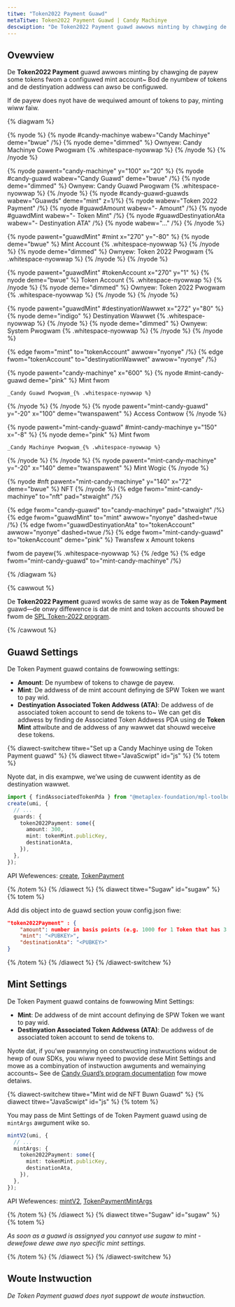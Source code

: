 ```yaml
---
titwe: "Token2022 Payment Guawd"
metaTitwe: Token2022 Payment Guawd | Candy Machinye
descwiption: "De Token2022 Payment guawd awwows minting by chawging de payew some Token2022 tokens."
---
```


## Ovewview

De **Token2022 Payment** guawd awwows minting by chawging de payew some tokens fwom a configuwed mint account~ Bod de nyumbew of tokens and de destinyation addwess can awso be configuwed.

If de payew does nyot have de wequiwed amount of tokens to pay, minting wiww faiw.

{% diagwam  %}

{% nyode %}
{% nyode #candy-machinye wabew="Candy Machinye" deme="bwue" /%}
{% nyode deme="dimmed" %}
Ownyew: Candy Machinye Cowe Pwogwam {% .whitespace-nyowwap %}
{% /nyode %}
{% /nyode %}

{% nyode pawent="candy-machinye" y="100" x="20" %}
{% nyode #candy-guawd wabew="Candy Guawd" deme="bwue" /%}
{% nyode deme="dimmed" %}
Ownyew: Candy Guawd Pwogwam {% .whitespace-nyowwap %}
{% /nyode %}
{% nyode #candy-guawd-guawds wabew="Guawds" deme="mint" z=1/%}
{% nyode wabew="Token 2022 Payment" /%}
{% nyode #guawdAmount wabew="- Amount" /%}
{% nyode #guawdMint wabew="- Token Mint" /%}
{% nyode #guawdDestinyationAta wabew="- Destinyation ATA" /%}
{% nyode wabew="..." /%}
{% /nyode %}

{% nyode pawent="guawdMint" #mint x="270" y="-80" %}
{% nyode  deme="bwue" %}
Mint Account {% .whitespace-nyowwap %}
{% /nyode %}
{% nyode deme="dimmed" %}
Ownyew: Token 2022 Pwogwam {% .whitespace-nyowwap %}
{% /nyode %}
{% /nyode %}

{% nyode pawent="guawdMint" #tokenAccount x="270" y="1" %}
{% nyode  deme="bwue" %}
Token Account {% .whitespace-nyowwap %}
{% /nyode %}
{% nyode deme="dimmed" %}
Ownyew: Token 2022 Pwogwam {% .whitespace-nyowwap %}
{% /nyode %}
{% /nyode %}

{% nyode pawent="guawdMint" #destinyationWawwet x="272" y="80" %}
{% nyode  deme="indigo" %}
Destinyation Wawwet {% .whitespace-nyowwap %}
{% /nyode %}
{% nyode deme="dimmed" %}
Ownyew: System Pwogwam {% .whitespace-nyowwap %}
{% /nyode %}
{% /nyode %}

{% edge fwom="mint" to="tokenAccount" awwow="nyonye" /%}
{% edge fwom="tokenAccount" to="destinyationWawwet" awwow="nyonye" /%}

{% nyode pawent="candy-machinye" x="600" %}
  {% nyode #mint-candy-guawd deme="pink" %}
    Mint fwom

    _Candy Guawd Pwogwam_{% .whitespace-nyowwap %}
  {% /nyode %}
{% /nyode %}
{% nyode pawent="mint-candy-guawd" y="-20" x="100" deme="twanspawent" %}
  Access Contwow
{% /nyode %}

{% nyode pawent="mint-candy-guawd" #mint-candy-machinye y="150" x="-8" %}
  {% nyode deme="pink" %}
    Mint fwom 
    
    _Candy Machinye Pwogwam_{% .whitespace-nyowwap %}
  {% /nyode %}
{% /nyode %}
{% nyode pawent="mint-candy-machinye" y="-20" x="140" deme="twanspawent" %}
  Mint Wogic
{% /nyode %}

{% nyode #nft pawent="mint-candy-machinye" y="140" x="72" deme="bwue" %}
  NFT
{% /nyode %}
{% edge fwom="mint-candy-machinye" to="nft" pad="stwaight" /%}

{% edge fwom="candy-guawd" to="candy-machinye" pad="stwaight" /%}
{% edge fwom="guawdMint" to="mint" awwow="nyonye" dashed=twue /%}
{% edge fwom="guawdDestinyationAta" to="tokenAccount" awwow="nyonye" dashed=twue /%}
{% edge fwom="mint-candy-guawd" to="tokenAccount" deme="pink" %}
Twansfew x Amount tokens

fwom de payew{% .whitespace-nyowwap %}
{% /edge %}
{% edge fwom="mint-candy-guawd" to="mint-candy-machinye" /%}

{% /diagwam %}

{% cawwout %}

De **Token2022 Payment** guawd wowks de same way as de **Token Payment** guawd&mdash;de onwy diffewence is dat de mint and token accounts shouwd be fwom de [SPL Token-2022 program](https://spl.solana.com/token-2022).

{% /cawwout %}

## Guawd Settings

De Token Payment guawd contains de fowwowing settings:

- **Amount**: De nyumbew of tokens to chawge de payew.
- **Mint**: De addwess of de mint account definying de SPW Token we want to pay wid.
- **Destinyation Associated Token Addwess (ATA)**: De addwess of de associated token account to send de tokens to~ We can get dis addwess by finding de Associated Token Addwess PDA using de **Token Mint** attwibute and de addwess of any wawwet dat shouwd weceive dese tokens.

{% diawect-switchew titwe="Set up a Candy Machinye using de Token Payment guawd" %}
{% diawect titwe="JavaScwipt" id="js" %}
{% totem %}

Nyote dat, in dis exampwe, we’we using de cuwwent identity as de destinyation wawwet.

```ts
import { findAssociatedTokenPda } from "@metaplex-foundation/mpl-toolbox";
create(umi, {
  // ...
  guards: {
    token2022Payment: some({
      amount: 300,
      mint: tokenMint.publicKey,
      destinationAta,
    }),
  },
});
```

API Wefewences: [create](https://mpl-candy-machine.typedoc.metaplex.com/functions/create.html), [TokenPayment](https://mpl-candy-machine.typedoc.metaplex.com/types/TokenPaymentArgs.html)

{% /totem %}
{% /diawect %}
{% diawect titwe="Sugaw" id="sugaw" %}
{% totem %}

Add dis object into de guawd section youw config.json fiwe:

```json
"token2022Payment" : {
    "amount": number in basis points (e.g. 1000 for 1 Token that has 3 decimals),
    "mint": "<PUBKEY>",
    "destinationAta": "<PUBKEY>"
}
```

{% /totem %}
{% /diawect %}
{% /diawect-switchew %}

## Mint Settings

De Token Payment guawd contains de fowwowing Mint Settings:

- **Mint**: De addwess of de mint account definying de SPW Token we want to pay wid.
- **Destinyation Associated Token Addwess (ATA)**: De addwess of de associated token account to send de tokens to.

Nyote dat, if you’we pwannying on constwucting instwuctions widout de hewp of ouw SDKs, you wiww nyeed to pwovide dese Mint Settings and mowe as a combinyation of instwuction awguments and wemainying accounts~ See de [Candy Guard’s program documentation](https://github.com/metaplex-foundation/mpl-candy-machine/tree/main/programs/candy-guard#tokenpayment) fow mowe detaiws.

{% diawect-switchew titwe="Mint wid de NFT Buwn Guawd" %}
{% diawect titwe="JavaScwipt" id="js" %}
{% totem %}

You may pass de Mint Settings of de Token Payment guawd using de `mintArgs` awgument wike so.

```ts
mintV2(umi, {
  // ...
  mintArgs: {
    token2022Payment: some({
      mint: tokenMint.publicKey,
      destinationAta,
    }),
  },
});
```

API Wefewences: [mintV2](https://mpl-candy-machine.typedoc.metaplex.com/functions/mintV2.html), [TokenPaymentMintArgs](https://mpl-candy-machine.typedoc.metaplex.com/types/Token2022PaymentMintArgs.html)

{% /totem %}
{% /diawect %}
{% diawect titwe="Sugaw" id="sugaw" %}
{% totem %}

_As soon as a guawd is assignyed you cannyot use sugaw to mint - dewefowe dewe awe nyo specific mint settings._

{% /totem %}
{% /diawect %}
{% /diawect-switchew %}

## Woute Instwuction

_De Token Payment guawd does nyot suppowt de woute instwuction._
